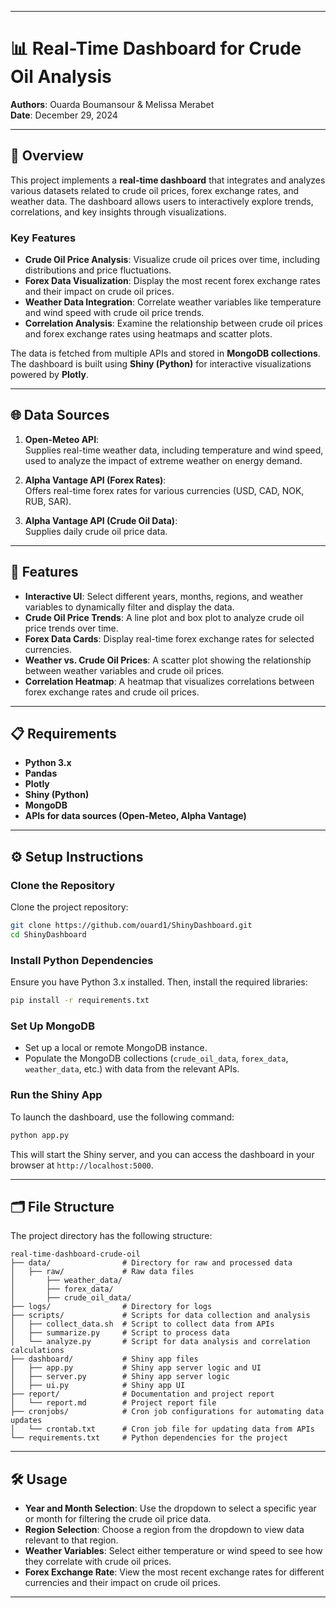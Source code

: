 

---

# 📊 Real-Time Dashboard for Crude Oil Analysis

**Authors**: Ouarda Boumansour & Melissa Merabet  
**Date**: December 29, 2024  

---

## 🌟 Overview

This project implements a **real-time dashboard** that integrates and analyzes various datasets related to crude oil prices, forex exchange rates, and weather data. The dashboard allows users to interactively explore trends, correlations, and key insights through visualizations.

### Key Features
- **Crude Oil Price Analysis**: Visualize crude oil prices over time, including distributions and price fluctuations.
- **Forex Data Visualization**: Display the most recent forex exchange rates and their impact on crude oil prices.
- **Weather Data Integration**: Correlate weather variables like temperature and wind speed with crude oil price trends.
- **Correlation Analysis**: Examine the relationship between crude oil prices and forex exchange rates using heatmaps and scatter plots.

The data is fetched from multiple APIs and stored in **MongoDB collections**. The dashboard is built using **Shiny (Python)** for interactive visualizations powered by **Plotly**.

---

## 🌐 Data Sources

1. **Open-Meteo API**:  
   Supplies real-time weather data, including temperature and wind speed, used to analyze the impact of extreme weather on energy demand.

2. **Alpha Vantage API (Forex Rates)**:  
   Offers real-time forex rates for various currencies (USD, CAD, NOK, RUB, SAR).

3. **Alpha Vantage API (Crude Oil Data)**:  
   Supplies daily crude oil price data.

---

## 🔧 Features

- **Interactive UI**: Select different years, months, regions, and weather variables to dynamically filter and display the data.
- **Crude Oil Price Trends**: A line plot and box plot to analyze crude oil price trends over time.
- **Forex Data Cards**: Display real-time forex exchange rates for selected currencies.
- **Weather vs. Crude Oil Prices**: A scatter plot showing the relationship between weather variables and crude oil prices.
- **Correlation Heatmap**: A heatmap that visualizes correlations between forex exchange rates and crude oil prices.

---

## 📋 Requirements

- **Python 3.x**
- **Pandas**
- **Plotly**
- **Shiny (Python)**
- **MongoDB**
- **APIs for data sources (Open-Meteo, Alpha Vantage)**

---

## ⚙️ Setup Instructions

### Clone the Repository
Clone the project repository:
```bash
git clone https://github.com/ouard1/ShinyDashboard.git
cd ShinyDashboard
```

### Install Python Dependencies
Ensure you have Python 3.x installed. Then, install the required libraries:
```bash
pip install -r requirements.txt
```

### Set Up MongoDB
- Set up a local or remote MongoDB instance.
- Populate the MongoDB collections (`crude_oil_data`, `forex_data`, `weather_data`, etc.) with data from the relevant APIs.

### Run the Shiny App
To launch the dashboard, use the following command:
```bash
python app.py
```
This will start the Shiny server, and you can access the dashboard in your browser at `http://localhost:5000`.

---

## 🗂️ File Structure

The project directory has the following structure:

```plaintext
real-time-dashboard-crude-oil
├── data/                # Directory for raw and processed data
│   ├── raw/             # Raw data files
│       ├── weather_data/
│       ├── forex_data/
│       ├── crude_oil_data/
├── logs/                # Directory for logs
├── scripts/             # Scripts for data collection and analysis
│   ├── collect_data.sh  # Script to collect data from APIs
│   ├── summarize.py     # Script to process data
│   └── analyze.py       # Script for data analysis and correlation calculations
├── dashboard/           # Shiny app files
│   ├── app.py           # Shiny app server logic and UI
│   ├── server.py        # Shiny app server logic
│   ├── ui.py            # Shiny app UI
├── report/              # Documentation and project report
│   └── report.md        # Project report file
├── cronjobs/            # Cron job configurations for automating data updates
│   └── crontab.txt      # Cron job file for updating data from APIs
└── requirements.txt     # Python dependencies for the project
```

---

## 🛠️ Usage

- **Year and Month Selection**: Use the dropdown to select a specific year or month for filtering the crude oil price data.
- **Region Selection**: Choose a region from the dropdown to view data relevant to that region.
- **Weather Variables**: Select either temperature or wind speed to see how they correlate with crude oil prices.
- **Forex Exchange Rate**: View the most recent exchange rates for different currencies and their impact on crude oil prices.

---

